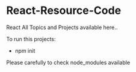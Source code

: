 # React-Resource-Code
React All Topics and Projects available here..

To run this projects:

- npm init

Please carefully to check node_modules available
